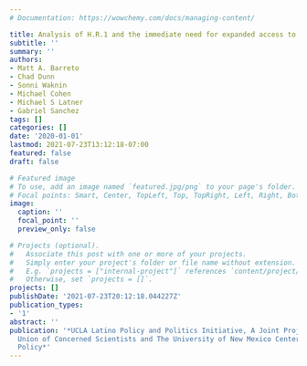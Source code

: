 ```yaml
---
# Documentation: https://wowchemy.com/docs/managing-content/

title: Analysis of H.R.1 and the immediate need for expanded access to vote-by-mail
subtitle: ''
summary: ''
authors:
- Matt A. Barreto
- Chad Dunn
- Sonni Waknin
- Michael Cohen
- Michael S Latner
- Gabriel Sanchez
tags: []
categories: []
date: '2020-01-01'
lastmod: 2021-07-23T13:12:18-07:00
featured: false
draft: false

# Featured image
# To use, add an image named `featured.jpg/png` to your page's folder.
# Focal points: Smart, Center, TopLeft, Top, TopRight, Left, Right, BottomLeft, Bottom, BottomRight.
image:
  caption: ''
  focal_point: ''
  preview_only: false

# Projects (optional).
#   Associate this post with one or more of your projects.
#   Simply enter your project's folder or file name without extension.
#   E.g. `projects = ["internal-project"]` references `content/project/deep-learning/index.md`.
#   Otherwise, set `projects = []`.
projects: []
publishDate: '2021-07-23T20:12:18.044227Z'
publication_types:
- '1'
abstract: ''
publication: '*UCLA Latino Policy and Politics Initiative, A Joint Project with the
  Union of Concerned Scientists and The University of New Mexico Center for Social
  Policy*'
---
```


